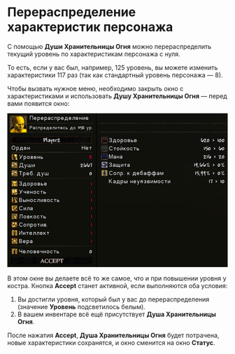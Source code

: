 # Перераспределение характеристик персонажа

С помощью **Души Хранительницы Огня** можно перераспределить текущий уровень по характеристикам персонажа с нуля.

То есть, если у вас был, например, 125 уровень, вы можете изменить характеристики 117 раз (так как стандартный уровень персонажа — 8).

Чтобы вызвать нужное меню, необходимо закрыть окно с характеристиками и использовать **Душу Хранительницы Огня** — перед вами появится окно:

![](images/Menu_RespecStats_RU.jpg)

В этом окне вы делаете всё то же самое, что и при повышении уровня у костра. Кнопка **Accept** станет активной, если выполняются оба условия:

1. Вы достигли уровня, который был у вас до перераспределения (значение **Уровень** подсветилось белым).
2. В вашем инвентаре всё ещё присутствует **Душа Хранительницы Огня**.

После нажатия **Accept**, **Душа Хранительницы Огня** будет потрачена, новые характеристики сохранятся, и окно сменится на окно **Статус**.
